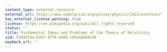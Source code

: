 ```yaml
---
content_type: external-resource
external_url: https://www.nobelprize.org/prizes/physics/1921/einstein/lecture/
has_external_license_warning: true
license: https://en.wikipedia.org/wiki/All_rights_reserved
status: ''
title: Fundamental Ideas and Problems of the Theory of Relativity
uid: 53d4314a-b32f-4f76-a404-c92e4abb8c68
wayback_url: ''
---
```

